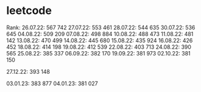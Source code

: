 # leetcode
Rank:
26.07.22: 567 742 
27.07.22: 553 461
28.07.22: 544 635
30.07.22: 536 645
04.08.22: 509 209
07.08.22: 498 884
10.08.22: 488 473
11.08.22: 481 142
13.08.22: 470 499
14.08.22: 445 680
15.08.22: 435 924
16.08.22: 426 452
18.08.22: 414 198
19.08.22: 412 539
22.08.22: 403 713
24.08.22: 390 565
25.08.22: 385 337
06.09.22: 382 170
19.09.22: 381 973
02.10.22: 381 150

27.12.22: 393 148

03.01.23: 383 877
04.01.23: 381 027
